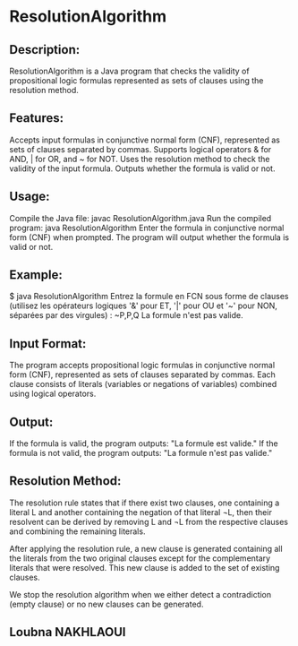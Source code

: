 # ResolutionAlgorithm

## Description:
ResolutionAlgorithm is a Java program that checks the validity of propositional logic formulas represented as sets of clauses using the resolution method.

## Features:
Accepts input formulas in conjunctive normal form (CNF), represented as sets of clauses separated by commas.
Supports logical operators & for AND, | for OR, and ~ for NOT.
Uses the resolution method to check the validity of the input formula.
Outputs whether the formula is valid or not.

## Usage:
Compile the Java file: javac ResolutionAlgorithm.java
Run the compiled program: java ResolutionAlgorithm
Enter the formula in conjunctive normal form (CNF) when prompted.
The program will output whether the formula is valid or not.

## Example:
$ java ResolutionAlgorithm
Entrez la formule en FCN sous forme de clauses (utilisez les opérateurs logiques '&' pour ET, '|' pour OU et '~' pour NON, séparées par des virgules) :
~P,P,Q
La formule n'est pas valide.

## Input Format:
The program accepts propositional logic formulas in conjunctive normal form (CNF), represented as sets of clauses separated by commas. Each clause consists of literals (variables or negations of variables) combined using logical operators.

## Output:
If the formula is valid, the program outputs: "La formule est valide."
If the formula is not valid, the program outputs: "La formule n'est pas valide."

## Resolution Method: 
The resolution rule states that if there exist two clauses, one containing a literal L and another containing the negation of that literal ¬L, then their resolvent can be derived by removing L and ¬L from the respective clauses and combining the remaining literals.

After applying the resolution rule, a new clause is generated containing all the literals from the two original clauses except for the complementary literals that were resolved. This new clause is added to the set of existing clauses.

We stop the resolution algorithm when we either detect a contradiction (empty clause) or no new clauses can be generated.
## Loubna NAKHLAOUI


